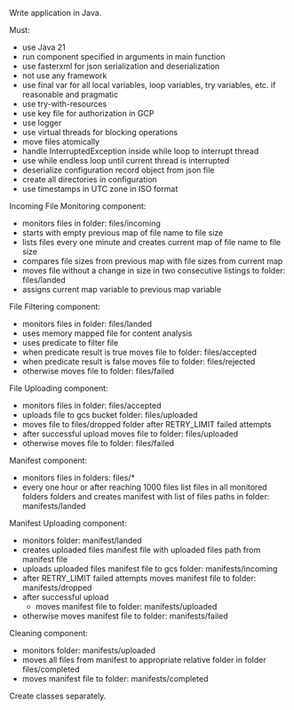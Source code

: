 Write application in Java.

Must:
- use Java 21
- run component specified in arguments in main function
- use fasterxml for json serialization and deserialization
- not use any framework
- use final var for all local variables, loop variables, try variables, etc. if reasonable and pragmatic
- use try-with-resources
- use key file for authorization in GCP
- use logger
- use virtual threads for blocking operations
- move files atomically
- handle InterruptedException inside while loop to interrupt thread
- use while endless loop until current thread is interrupted
- deserialize configuration record object from json file
- create all directories in configuration
- use timestamps in UTC zone in ISO format

Incoming File Monitoring component:
- monitors files in folder: files/incoming
- starts with empty previous map of file name to file size
- lists files every one minute and creates current map of file name to file size
- compares file sizes from previous map with file sizes from current map
- moves file without a change in size in two consecutive listings to folder: files/landed
- assigns current map variable to previous map variable

File Filtering component:
- monitors files in folder: files/landed
- uses memory mapped file for content analysis
- uses predicate to filter file
- when predicate result is true moves file to folder: files/accepted
- when predicate result is false moves file to folder: files/rejected
- otherwise moves file to folder: files/failed

File Uploading component:
- monitors files in folder: files/accepted
- uploads file to gcs bucket folder: files/uploaded
- moves file to files/dropped folder after RETRY_LIMIT failed attempts
- after successful upload moves file to folder: files/uploaded
- otherwise moves file to folder: files/failed

Manifest component:
- monitors files in folders: files/*
- every one hour or after reaching 1000 files list files in all monitored folders folders and creates manifest with list of files paths in folder: manifests/landed

Manifest Uploading component:
- monitors folder: manifest/landed
- creates uploaded files manifest file with uploaded files path from manifest file
- uploads uploaded files manifest file to gcs folder: manifests/incoming
- after RETRY_LIMIT failed attempts moves manifest file to folder: manifests/dropped
- after successful upload
    - moves manifest file to folder: manifests/uploaded
- otherwise moves manifest file to folder: manifests/failed

Cleaning component:
- monitors folder: manifests/uploaded
- moves all files from manifest to appropriate relative folder in folder files/completed
- moves manifest file to folder: manifests/completed

Create classes separately.